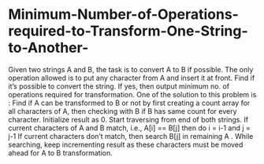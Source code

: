 # Minimum-Number-of-Operations-required-to-Transform-One-String-to-Another-
Given two strings A and B, the task is to convert A to B if possible.
The only operation allowed is to put any character from A and insert it at front. 
Find if it’s possible to convert the string.
If yes, then output minimum no. of operations required for transformation.
One of the solution to this problem is :
Find if A can be transformed to B or not by first creating a count array for all characters of A, then checking with B if B has same count for every character. 
Initialize result as 0. Start traversing from end of both strings. If current characters of A and B match, i.e., A[i] == B[j] then do i = i-1 and j = j-1 If current characters don’t match, then search B[j] in remaining A . While searching, keep incrementing result as these characters must be moved ahead for A to B transformation.

